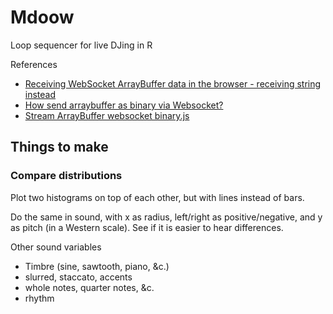 Mdoow
=======

Loop sequencer for live DJing in R

References

* [Receiving WebSocket ArrayBuffer data in the browser - receiving string instead](http://stackoverflow.com/questions/15040126/receiving-websocket-arraybuffer-data-in-the-browser-receiving-string-instead)
* [How send arraybuffer as binary via Websocket?](http://stackoverflow.com/questions/9546437/how-send-arraybuffer-as-binary-via-websocket)
* [Stream ArrayBuffer websocket binary.js](http://stackoverflow.com/questions/23969608/stream-arraybuffer-websocket-binary-js#24841263)

Things to make
-------------------

### Compare distributions
Plot two histograms on top of each other, but with lines instead of bars.

Do the same in sound, with x as radius, left/right as positive/negative, and y
as pitch (in a Western scale). See if it is easier to hear differences.

Other sound variables

* Timbre (sine, sawtooth, piano, &c.)
* slurred, staccato, accents
* whole notes, quarter notes, &c.
* rhythm
